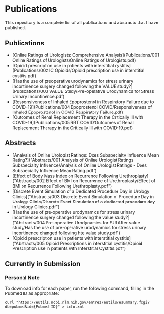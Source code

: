 # Publications

This repository is a complete list of all publications and abstracts that I have published.

## Publications

- [Online Ratings of Urologists: Comprehensive Analysis](Publications/001 Online Ratings of Urologists/Online Ratings of Urologists.pdf)
- [Opioid prescription use in patients with interstitial cystitis](Publications/002 IC Opioids/Opioid prescription use in interstitial cystitis.pdf)
- [Has the use of preoperative urodynamics for stress urinary incontinence surgery changed following the VALUE study?](Publications/003 VALUE Study/Pre-operative Urodynamics for Stress Urinary Incontinence.pdf)
- [Responsiveness of Inhaled Epoprostenol in Respiratory Failure due to COVID-19](Publications/004 Epoprostenol COVID/Responsiveness of Inhaled Epoprostenol in COVID Respiratory Failure.pdf)
- [Outcomes of Renal Replacement Therapy in the Critically Ill with COVID-19](Publications/005 RRT COVID/Outcomes of Renal Replacement Therapy in the Critically Ill with COVID-19.pdf)

## Abstracts

- [Analysis of Online Urologist Ratings: Does Subspecialty Influence Mean Rating?]("Abstracts/001  Analysis of Online Urologist Ratings Subspecialty Influence/Analysis of Online Urologist Ratings - Does Subspecialty Influence Mean Rating.pdf")
- [Effect of Body Mass Index on Recurrence Following Urethroplasty]("Abstracts/002 Effect of BMI on Recurrence of Urethroplasty/Effect of BMI on Recurrence Following Urethroplasty.pdf")
- [Discrete Event Simulation of a Dedicated Procedure Day in Urology Clinics]("Abstracts/003 Discrete Event Simulation of Procedure Day in Urology Clinic/Discrete Event Simulation of a dedicated procedure day in Urology Clinics.pdf")
- [Has the use of pre‐operative urodynamics for stress urinary incontinence surgery changed following the value study?]("Abstracts/004 Pre-operative Urodynamics for SUI After value study/Has the use of pre-operative urodynamics for stress urinary incontinence changed following hte value study.pdf")
- [Opioid prescription use in patients with interstitial cystitis] ("Abstracts/005 Opioid Prescriptions in interstitial cystitis/Opioid Prescription use in patients with Interstitial Cystitis.pdf")

## Currently in Submission



### Personal Note

To download info for each paper, run the following command, filling in the Pubmed ID as appropriate:

```
curl "https://eutils.ncbi.nlm.nih.gov/entrez/eutils/esummary.fcgi?db=pubmed&id={Pubmed ID}" > info.xml
```
